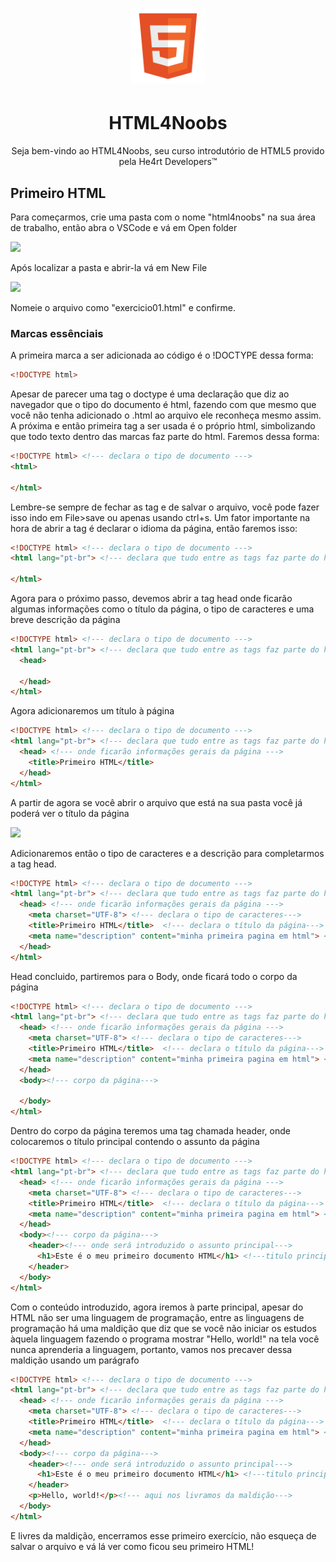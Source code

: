 <h1 align="center">
  <img src="/images//html.png" alt="HTML Logo" width="120px">
</h1>
<h1 align="center">HTML4Noobs</h1>
<p align="center">Seja bem-vindo ao HTML4Noobs, seu curso introdutório de HTML5 provido pela He4rt Developers&trade;</p>

<h2>Primeiro HTML</h2>
<p>Para começarmos, crie uma pasta com o nome "html4noobs" na sua área de trabalho, então abra o VSCode e vá em Open folder</p>
<img src="https://github.com/JaderMeinerz/HTML4Noobs/blob/readme-edit/images/openfolder.png">
<p>Após localizar a pasta e abrir-la vá em New File</p>
<img src="https://github.com/JaderMeinerz/HTML4Noobs/blob/readme-edit/images/newfile.png">
<p>Nomeie o arquivo como "exercicio01.html" e confirme.</p>
<h3>Marcas essênciais</h3>
<p>A primeira marca a ser adicionada ao código é o !DOCTYPE dessa forma:<p>

```html
<!DOCTYPE html> 
```

<p>Apesar de parecer uma tag o doctype é uma declaração que diz ao navegador que o tipo do documento é html, fazendo com que mesmo que você não
tenha adicionado o .html ao arquivo ele reconheça mesmo assim. </br> A próxima e então primeira tag a ser usada é o próprio html, simbolizando
que todo texto dentro das marcas faz parte do html. Faremos dessa forma:</p>

```html
<!DOCTYPE html> <!--- declara o tipo de documento --->
<html>

</html>
```

<p>Lembre-se sempre de fechar as tag e de salvar o arquivo, você pode fazer isso indo em File>save ou apenas usando ctrl+s. Um fator importante
na hora de abrir a tag é declarar o idioma da página, então faremos isso:</p>

```html
<!DOCTYPE html> <!--- declara o tipo de documento --->
<html lang="pt-br"> <!--- declara que tudo entre as tags faz parte do html--->

</html>
```

<p>Agora para o próximo passo, devemos abrir a tag head onde ficarão algumas informações como o título da página, o tipo de caracteres e
uma breve descrição da página</p>

```html
<!DOCTYPE html> <!--- declara o tipo de documento --->
<html lang="pt-br"> <!--- declara que tudo entre as tags faz parte do html e declara o idioma da página--->
  <head>
  
  </head>
</html>
```
<p> Agora adicionaremos um título à página</p>

```html
<!DOCTYPE html> <!--- declara o tipo de documento --->
<html lang="pt-br"> <!--- declara que tudo entre as tags faz parte do html e declara o idioma da página--->
  <head> <!--- onde ficarão informações gerais da página --->
    <title>Primeiro HTML</title>      
  </head>
</html>
```
<p>A partir de agora se você abrir o arquivo que está na sua pasta você já poderá ver o título da página</p>
<img src="https://github.com/JaderMeinerz/HTML4Noobs/blob/readme-edit/images/titulo.png">

<p>Adicionaremos então o tipo de caracteres e a descrição para completarmos a tag head.</p>

```html
<!DOCTYPE html> <!--- declara o tipo de documento --->
<html lang="pt-br"> <!--- declara que tudo entre as tags faz parte do html e declara o idioma da página--->
  <head> <!--- onde ficarão informações gerais da página --->
    <meta charset="UTF-8"> <!--- declara o tipo de caracteres--->
    <title>Primeiro HTML</title>  <!--- declara o título da página--->   
    <meta name="description" content="minha primeira pagina em html"> <!--- descrição da página--->
  </head>
</html>
```
<p>Head concluido, partiremos para o Body, onde ficará todo o corpo da página</p>

```html
<!DOCTYPE html> <!--- declara o tipo de documento --->
<html lang="pt-br"> <!--- declara que tudo entre as tags faz parte do html e declara o idioma da página--->
  <head> <!--- onde ficarão informações gerais da página --->
    <meta charset="UTF-8"> <!--- declara o tipo de caracteres--->
    <title>Primeiro HTML</title>  <!--- declara o título da página--->   
    <meta name="description" content="minha primeira pagina em html"> <!--- descrição da página--->
  </head>
  <body><!--- corpo da página--->
  
  </body>
</html>
```

<p>Dentro do corpo da página teremos uma tag chamada header, onde colocaremos o título principal contendo o assunto da página</p>

```html
<!DOCTYPE html> <!--- declara o tipo de documento --->
<html lang="pt-br"> <!--- declara que tudo entre as tags faz parte do html e declara o idioma da página--->
  <head> <!--- onde ficarão informações gerais da página --->
    <meta charset="UTF-8"> <!--- declara o tipo de caracteres--->
    <title>Primeiro HTML</title>  <!--- declara o título da página--->   
    <meta name="description" content="minha primeira pagina em html"> <!--- descrição da página--->
  </head>
  <body><!--- corpo da página--->
    <header><!--- onde será introduzido o assunto principal--->
      <h1>Este é o meu primeiro documento HTML</h1> <!---titulo principal--->
    </header>
  </body>
</html>
```

<p>Com o conteúdo introduzido, agora iremos à parte principal, apesar do HTML não ser uma linguagem de programação, entre as linguagens de 
programação há uma maldição que diz que se você não iniciar os estudos àquela linguagem fazendo o programa mostrar "Hello, world!" na tela
você nunca aprenderia a linguagem, portanto, vamos nos precaver dessa maldição usando um parágrafo</p>

```html
<!DOCTYPE html> <!--- declara o tipo de documento --->
<html lang="pt-br"> <!--- declara que tudo entre as tags faz parte do html e declara o idioma da página--->
  <head> <!--- onde ficarão informações gerais da página --->
    <meta charset="UTF-8"> <!--- declara o tipo de caracteres--->
    <title>Primeiro HTML</title>  <!--- declara o título da página--->   
    <meta name="description" content="minha primeira pagina em html"> <!--- descrição da página--->
  </head>
  <body><!--- corpo da página--->
    <header><!--- onde será introduzido o assunto principal--->
      <h1>Este é o meu primeiro documento HTML</h1> <!---titulo principal--->
    </header>
    <p>Hello, world!</p><!--- aqui nos livramos da maldição---> 
  </body>
</html>
```

<p>E livres da maldição, encerramos esse primeiro exercício, não esqueça de salvar o arquivo e vá lá ver como ficou seu primeiro HTML!</p>
